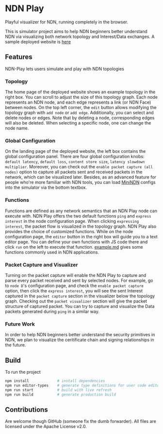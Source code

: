 # NDN Play

Playful visualizer for NDN, running completely in the browser.

This is simulator project aims to help NDN beginners better understand NDN via visualizing both network topology and Interest/Data exchanges.
A sample deployed website is [here](https://ndn-play.varunpatil.me)

## Features
NDN-Play lets users simulate and play with NDN topologies

### Topology
The home page of the deployed website shows an example topology in the right box.
You can scroll to adjust the size of this topology graph.
Each node represents an NDN node, and each edge represents a link (or NDN Face) between nodes.
On the top left corner, the `edit` button allows modifying the topology graph with `add node` or `add edge`.
Additionally, you can select and delete nodes or edges. Note that by deleting a node, corresponding edges will also be deleted.
When selecting a specific node, one can change the node name.

### Global Configuration
On the landing page of the deployed website, the left box contains the global configuration panel.
There are four global configuration knobs: `default latency`, `default loss`, `content store size`, `latency slowdown multiplier`.
Moreover, you can check out the `enable packet capture (all nodes)` option to capture all packets sent and received packets in the network,
which can be visualized later.
Besides, as an advanced feature for people who're more familiar with NDN tools, you can load [MiniNDN](https://github.com/named-data/mini-ndn) configs into the simulator via the bottom textbox.

### Functions
Functions are defined as any network semantics that an NDN Play node can execute with.
NDN Play offers the two default functions `ping` and `express interest` in the node configuration page.
When clicking `expressing interest`, the packet flow is visualized in the topology graph.
NDN Play also provides the choice of customized functions.
While on the node configuration page, the `editor` button in the right box will guide you to a text editor page.
You can define your own functions with JS code there and click `run` on the left to execute that function.
[example.md](https://github.com/pulsejet/ndn-play-ng/blob/master/examples.md) gives some functions commonly used in NDN applications.

### Packet Capture and Visualizer
Turning on the packet capture will enable the NDN Play to capture and parse every packet received and sent by selected nodes.
For example, go to `node D`'s configuration page, and check the `enable packet capture` option, then click the `express interest`, you will see the sent Interest captured in the `packet capture` section in the visualizer below the topology graph.
Checking out the `packet visualizer` section will give the packet structure of captured packet.
You can try to capture and visualize the Data packets generated during `ping` in a similar way.

### Future Work
In order to help NDN beginners better understand the security primitives in NDN, we plan to visualize the ceritificate chain and signing relationships in the future.

## Build

To run the project

```bash
npm install             # install dependencies
npm run editor-types    # generate type definitions for user code editor
npm run start           # build with live refresh
npm run build           # generate production build
```

## Contributions

Are welcome though GitHub (someone fix the dumb forwarder). All files are licensed under the Apache License v2.0.
